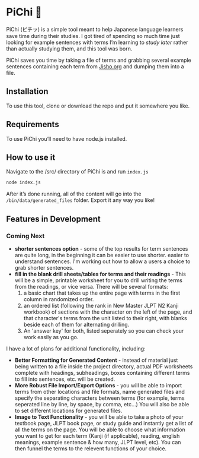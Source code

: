 # PiChi 📸

PiChi (ピチッ) is a simple tool meant to help Japanese language learners save time during their studies. I got tired of spending so much time just looking for example sentences with terms I’m learning to *study later* rather than actually studying them, and this tool was born. 

PiChi saves you time by taking a file of terms and grabbing several example sentences containing each term from [Jisho.org](http://Jisho.org) and dumping them into a file.

## Installation

To use this tool, clone or download the repo and put it somewhere you like.

## Requirements

To use PiChi you’ll need to have node.js installed.

## How to use it

Navigate to the /src/ directory of PiChi is and run `index.js`

```bash
node index.js
```

After it’s done running, all of the content will go into the `/bin/data/generated_files` folder. Export it any way you like!

## Features in Development
### Coming Next
- **shorter sentences option** - some of the top results for term sentences are quite long, in the beginning it can be easier to use shorter. easier to understand sentences. I'm working out how to allow a users a choice to grab shorter sentences.
- **fill in the blank drill sheets/tables for terms and their readings** - This will be a simple, printable worksheet for you to drill writing the terms from the readings, or vice versa. There will be several formats:
    1. a basic chart that takes up the entire page with terms in the first column in randomized order.
    2. an ordered list (following the rank in New Master JLPT N2 Kanji workbook) of sections with the character on the left of the page, and that character's terms from the unit listed to their right, with blanks beside each of them for alternating drilling.
    3. An 'answer key' for both, listed seperately so you can check your work easily as you go.

I have a lot of plans for additional functionality, including:
- **Better Formatting for Generated Content** - instead of material just being written to a file inside the project directory, actual PDF worksheets complete with headings, subheadings, boxes containing different terms to fill into sentences, etc. will be created.
- **More Robust File Import/Export Options** - you will be able to import terms from other locations and file formats, name generated files and specify the separating characters between terms (for example, terms seperated line by line, by space, by comma, etc…) You will also be able to set different locations for generated files.
- **Image to Text Functionality** - you will be able to take a photo of your textbook page, JLPT book page, or study guide and instantly get a list of all the terms on the page. You will be able to choose what information you want to get for each term (Kanji (if applicable), reading, english meanings, example sentence & how many, JLPT level, etc). You can then funnel the terms to the relevent functions of your choice.
